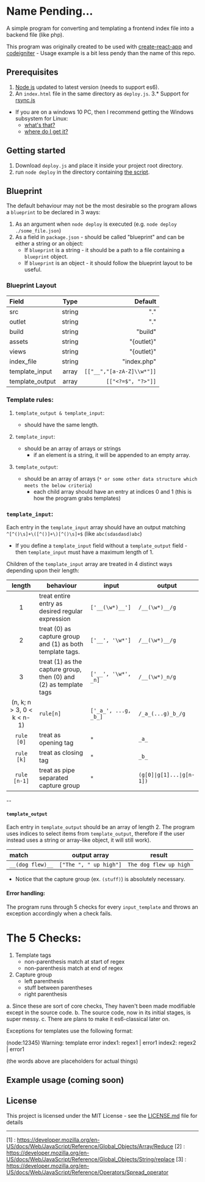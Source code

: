 # Name Pending...
A simple program for converting and templating a frontend index file into a backend file (like php).

This program was originally created to be used with [create-react-app](https://github.com/facebookincubator/create-react-app) and [codeigniter](https://www.codeigniter.com/) - Usage example is a bit less pendy than the name of this repo.


## Prerequisites
1. [Node js](https://nodejs.org/) updated to latest version (needs to support es6).
2. An `index.html` file in the same directory as `deploy.js`.
3.* Support for [rsync.js](https://www.npmjs.com/package/rsync)
  * If you are on a windows 10 PC, then I recommend getting the Windows subsystem for Linux:
    * [what's that?](https://msdn.microsoft.com/en-us/commandline/wsl/about)
    * [where do I get it?](https://msdn.microsoft.com/en-us/commandline/wsl/install-win10)
    
## Getting started
1. Download `deploy.js` and place it inside your project root directory.
2. run `node deploy` in the directory containing [the script](#script).

## Blueprint
The default behaviour may not be the most desirable so the program allows a `blueprint` to be declared in 3 ways:
1. As an argument when `node deploy` is executed (e.g. `node deploy ./some_file.json`)
2. As a field in `package.json` - should be called "blueprint" and can be either a string or an object:
    * If `blueprint` is a string - it should be a path to a file containing a `blueprint` object.
    * If `blueprint` is an object - it should follow the blueprint layout to be useful.

### Blueprint Layout

|Field|Type|Default
|:---|:---:|---:|
| src | string |"."
| outlet| string |"."
| build| string |"build"
| assets| string |"{outlet}"
| views| string |"{outlet}"
| index_file| string |"index.php"|
| template_input| array | `[["__","[a-zA-Z]\\w*"]]` |
| template_output| array | `[["<?=$", "?>"]]` |

### Template rules:
1. `template_output & template_input`:
    * should have the same length.
2. `template_input`:
    * should be an array of arrays or strings
        * if an element is a string, it will be appended to an empty array.

3. `template_output`:
    * should be an array of arrays (`* or some other data structure which meets the below criteria`)
        * each child array should have an entry at indices 0 and 1 (this is how the program grabs templates)

###  `template_input`:
Each entry in the `template_input` array should have an output matching `^[^()\s]+\([^()]+\)[^()\s]+$` (like `abc(sdasdasd)abc`)
* If you define a `template_input` field without a `template_output` field - then `template_input` must have a maximum length of 1.

Children of the `template_input` array are treated in 4 distinct ways depending upon their length:

| length | behaviour | input | output |
|:---:|---|---|---|
| 1 | treat entire entry as desired regular expression | `['__(\w*)__']` | `/__(\w*)__/g` |
| 2 | treat (0) as capture group and (1) as both template tags. | `['__', '\w*']` | `/__(\w*)__/g` |
| 3 | treat (1) as the capture group, then (0) and (2) as template tags | `['__', '\w*', _n]` | `/__(\w*)_n/g` |
| (n, k; n > 3, 0 < k < n-1) | `rule[n]` | `['_a_', ...g, _b_]` | `/_a_(...g)_b_/g` |
| `rule [0]` | treat as opening tag | `*` | `_a_` |
| `rule [k]` | treat as closing tag | `*` | `_b_` |
| `rule [n-1]` | treat as pipe separated capture group | `*` | `(g[0]\|g[1]...\|g[n-1])` |

--

#### `template_output`
Each entry in `template_output` should be an array of length 2. The program uses indices to select items from `template_output`, therefore if the user instead uses a string or array-like object, it will still work).

|match|output array|result|
|:---|---|---|
|`__(dog flew)__`|`["The ", " up high"]`|`The dog flew up high`|

* Notice that the capture group (ex. `(stuff)`) is absolutely necessary.


#### Error handling:
The program runs through 5 checks for every `input_template` and throws an exception accordingly when a check fails.

# The 5 Checks:
1. Template tags
    * non-parenthesis match at start of regex
    * non-parenthesis match at end of regex
2. Capture group
    * left parenthesis
    * stuff between parentheses
    * right parenthesis

a. Since these are sort of core checks, They haven't been made modifiable except in the source code.
b. The source code, now in its initial stages, is super messy.
c. There are plans to make it es6-classical later on.

Exceptions for templates use the following format:

(node:12345) Warning: template error
index1: regex1 | error1
index2: regex2 | error1

(the words above are placeholders for actual things)
## Example usage (coming soon)

## License

This project is licensed under the MIT License - see the [LICENSE.md](LICENSE.md) file for details

--- 
[1] : https://developer.mozilla.org/en-US/docs/Web/JavaScript/Reference/Global_Objects/Array/Reduce
[2] : https://developer.mozilla.org/en-US/docs/Web/JavaScript/Reference/Global_Objects/String/replace
[3] : https://developer.mozilla.org/en-US/docs/Web/JavaScript/Reference/Operators/Spread_operator
